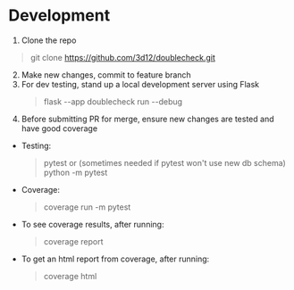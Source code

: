 # Development

1. Clone the repo
  > git clone https://github.com/3d12/doublecheck.git
2. Make new changes, commit to feature branch
3. For dev testing, stand up a local development server using Flask
    > flask --app doublecheck run --debug
4. Before submitting PR for merge, ensure new changes are tested and have good coverage
  - Testing:
    > pytest
    or (sometimes needed if pytest won't use new db schema)
    > python -m pytest
  - Coverage:
    > coverage run -m pytest
  - To see coverage results, after running:
    > coverage report
  - To get an html report from coverage, after running:
    > coverage html
